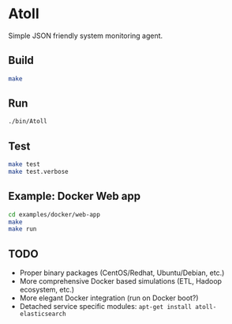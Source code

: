 # Atoll

Simple JSON friendly system monitoring agent.

## Build

```bash
make
```

## Run

```bash
./bin/Atoll
```

## Test

```bash
make test
make test.verbose
```

## Example: Docker Web app

```bash
cd examples/docker/web-app
make
make run
```

## TODO

* Proper binary packages (CentOS/Redhat, Ubuntu/Debian, etc.)
* More comprehensive Docker based simulations (ETL, Hadoop ecosystem, etc.)
* More elegant Docker integration (run on Docker boot?)
* Detached service specific modules: `apt-get install atoll-elasticsearch`

